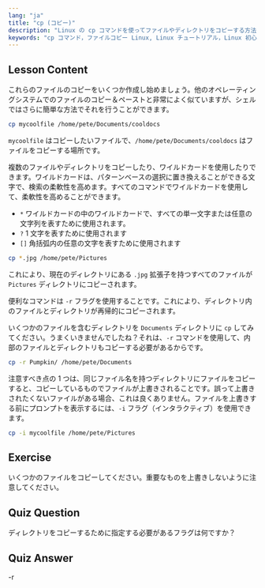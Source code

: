 ```yaml
---
lang: "ja"
title: "cp (コピー)"
description: "Linux の cp コマンドを使ってファイルやディレクトリをコピーする方法を学びましょう。-r やワイルドカードなどのオプションを理解します。今日から Linux の学習を始めましょう！"
keywords: "cp コマンド，ファイルコピー Linux, Linux チュートリアル，Linux 初心者，cp -r, Linux ワイルドカード，Linux ガイド"
---
```


## Lesson Content

これらのファイルのコピーをいくつか作成し始めましょう。他のオペレーティングシステムでのファイルのコピー＆ペーストと非常によく似ていますが、シェルではさらに簡単な方法でそれを行うことができます。

```bash
cp mycoolfile /home/pete/Documents/cooldocs
```

`mycoolfile` はコピーしたいファイルで、`/home/pete/Documents/cooldocs` はファイルをコピーする場所です。

複数のファイルやディレクトリをコピーしたり、ワイルドカードを使用したりできます。ワイルドカードは、パターンベースの選択に置き換えることができる文字で、検索の柔軟性を高めます。すべてのコマンドでワイルドカードを使用して、柔軟性を高めることができます。

- `*` ワイルドカードの中のワイルドカードで、すべての単一文字または任意の文字列を表すために使用されます。
- `?` 1 文字を表すために使用されます
- `[]` 角括弧内の任意の文字を表すために使用されます

```bash
cp *.jpg /home/pete/Pictures
```

これにより、現在のディレクトリにある `.jpg` 拡張子を持つすべてのファイルが `Pictures` ディレクトリにコピーされます。

便利なコマンドは `-r` フラグを使用することです。これにより、ディレクトリ内のファイルとディレクトリが再帰的にコピーされます。

いくつかのファイルを含むディレクトリを `Documents` ディレクトリに `cp` してみてください。うまくいきませんでしたね？それは、`-r` コマンドを使用して、内部のファイルとディレクトリもコピーする必要があるからです。

```bash
cp -r Pumpkin/ /home/pete/Documents
```

注意すべき点の 1 つは、同じファイル名を持つディレクトリにファイルをコピーすると、コピーしているものでファイルが上書きされることです。誤って上書きされたくないファイルがある場合、これは良くありません。ファイルを上書きする前にプロンプトを表示するには、`-i` フラグ（インタラクティブ）を使用できます。

```bash
cp -i mycoolfile /home/pete/Pictures
```

## Exercise

いくつかのファイルをコピーしてください。重要なものを上書きしないように注意してください。

## Quiz Question

ディレクトリをコピーするために指定する必要があるフラグは何ですか？

## Quiz Answer

-r
